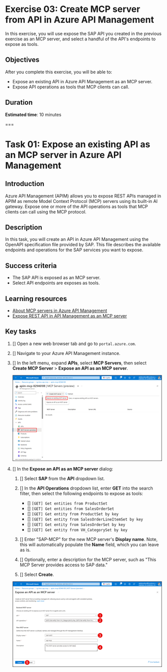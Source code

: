 # Exercise 03: Create MCP server from API in Azure API Management

In this exercise, you will use expose the SAP API you created in the previous exercise as an MCP server, and select a handful of the API's endpoints to expose as tools.

## Objectives

After you complete this exercise, you will be able to:

- Expose an existing API in Azure API Management as an MCP server.
- Expose API operations as tools that MCP clients can call.

## Duration

**Estimated time**: 10 minutes

===

# Task 01: Expose an existing API as an MCP server in Azure API Management

## Introduction

Azure API Management (APIM) allows you to expose REST APIs managed in APIM as remote Model Context Protocol (MCP) servers using its built-in AI gateway. Expose one or more of the API operations as tools that MCP clients can call using the MCP protocol.

## Description

In this task, you will create an API in Azure API Management using the OpenAPI specification file provided by SAP. This file describes the available endpoints and operations for the SAP services you want to expose.

## Success criteria

- The SAP API is exposed as an MCP server.
- Select API endpoints are exposes as tools.

## Learning resources

- [About MCP servers in Azure API Management](https://learn.microsoft.com/azure/api-management/mcp-server-overview)
- [Expose REST API in API Management as an MCP server](https://learn.microsoft.com/azure/api-management/export-rest-mcp-server)

## Key tasks

1. [] Open a new web browser tab and go to `portal.azure.com`.

2. [] Navigate to your Azure API Management instance.

3. [] In the left menu, expand **APIs**, select **MCP Servers**, then select **Create MCP Server** > **Expose an API as an MCP server**.

    ![Screenshot of the API Management MCP Servers Create MCP server page.](./media/apim-create-mcp-server.png)

4. [] In the **Expose an API as an MCP server** dialog:

   1. [] Select **SAP** from the **API** dropdown list.

   2. [] In the **API Operations** dropdown list, enter **GET** into the search filter, then select the following endpoints to expose as tools:

      - [] `[GET] Get entities from ProductSet`
      - [] `[GET] Get entities from SalesOrderSet`
      - [] `[GET] Get entity from ProductSet by key`
      - [] `[GET] Get entity from SalesOrderLineItemSet by key`
      - [] `[GET] Get entity from SalesOrderSet by key`
      - [] `[GET] Get entity from VH_CategorySet by key`

   3. [] Enter "SAP-MCP" for the new MCP server's **Display name**. Note, this will automatically populate the **Name** field, which you can leave as is.

   4. [] Optionally, enter a description for the MCP server, such as "This MCP Server provides access to SAP data."

   5. [] Select **Create**.

    ![Screenshot of the Expose an API as an MCP server dialog with the provided settings entered into the form.](./media/apim-expose-an-api-as-an-mcp-server.png)
